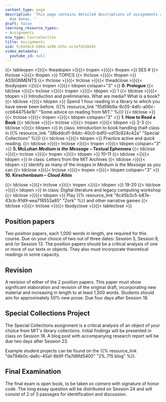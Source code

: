 ```yaml
---
content_type: page
description: 'This page contains detailed descriptions of assignments and corresponding
  due dates. '
draft: false
learning_resource_types:
- Assignments
ocw_type: CourseSection
title: Assignments
uid: 5c6434cb-b864-a286-b35c-ec1efd310492
video_metadata:
  youtube_id: null
---
```

{{< tableopen >}}{{< theadopen >}}{{< tropen >}}{{< thopen >}}
SES #
{{< thclose >}}{{< thopen >}}
TOPICS
{{< thclose >}}{{< thopen >}}
ASSIGNMENTS
{{< thclose >}}{{< trclose >}}{{< theadclose >}}{{< tbodyopen >}}{{< tropen >}}{{< tdopen colspan="3" >}}
**0\. Prologue**
{{< tdclose >}}{{< trclose >}}{{< tropen >}}{{< tdopen >}}
1
{{< tdclose >}}{{< tdopen >}}
Introduction and preliminaries. What are media? What is a book?
{{< tdclose >}}{{< tdopen >}}
Spend 1 hour reading in a library to which you have never been before. ({{% resource_link "f0d59b9a-9c05-4dfc-a00c-ccb644754e1b" "Some advice on reading from MIT." %}})
{{< tdclose >}}{{< trclose >}}{{< tropen >}}{{< tdopen colspan="3" >}}
**1\. How to Read a Book**
{{< tdclose >}}{{< trclose >}}{{< tropen >}}{{< tdopen >}}
2-3
{{< tdclose >}}{{< tdopen >}}
In class: Introduction to book handling (half-class in {{% resource_link "38bddcd1-94dc-40c0-bdf0-cd13c824c42a" "Special Collections" %}})
{{< tdclose >}}{{< tdopen >}}
Practice active and *quick* reading.
{{< tdclose >}}{{< trclose >}}{{< tropen >}}{{< tdopen colspan="3" >}}
**5\. McLuhan** ***Medium is the Message*** **– Textual Ephemera** 
{{< tdclose >}}{{< trclose >}}{{< tropen >}}{{< tdopen >}}
10–11
{{< tdclose >}}{{< tdopen >}}
In class: Letters from the MIT Archives
{{< tdclose >}}{{< tdopen >}}
Identify as many of the images in *Medium is the Message* as you can
{{< tdclose >}}{{< trclose >}}{{< tropen >}}{{< tdopen colspan="3" >}}
**10\. Kirschenbaum –** ***Cloud Atlas*** 

{{< tdclose >}}{{< trclose >}}{{< tropen >}}{{< tdopen >}}
19-20
{{< tdclose >}}{{< tdopen >}}
In class: Digital literature and legacy computing workshop
{{< tdclose >}}{{< tdopen >}}
Play {{% resource_link "6c45b3c5-b87e-43cb-91d9-eea718553a85" "Zork" %}} and other narrative games
{{< tdclose >}}{{< trclose >}}{{< tbodyclose >}}{{< tableclose >}}

## Position papers

Two position papers, each 1,000 words in length, are required for this course. Due on your choice of two out of three dates: Session 5, Session 9, and /or Session 13. The position papers should be a critical analysis of one or more of our texts or objects. They also must incorporate theoretical readings in some capacity. 

## Revision

A revision of either of the 2 position papers. This paper must show significant elaboration and revision of the original draft, incorporating new material and increasing in length to at least 1,500 words. Students should aim for approximately 50% new prose. Due four days after Session 18.

## Special Collections Project

The Special Collections assignment is a critical analysis of an object of your choice from MIT's library collections. Initial findings will be presented in class on Session 18. A blog post with accompanying research report will be due two days after Session 23.

Example student projects can be found on the {{% resource_link "de794b0c-da8c-45a1-8b9f-f1a7d6fd5400" "21L.715 blog" %}}.

## Final Examination

The final exam is open book, to be taken *ex camera* with signature of honor code. The long essay question will be distributed on Session 24 and will consist of 2 of 3 passages for identification and discussion.